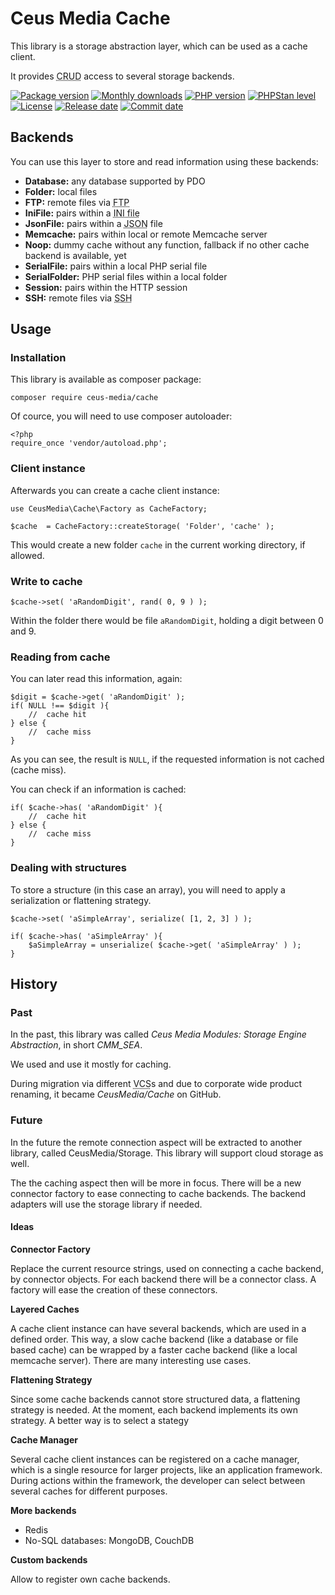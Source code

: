# Ceus Media Cache

This library is a storage abstraction layer, which can be used as a cache client.

It provides <acronym title="Create, Read, Update, Delete">CRUD</acronym> access to several storage backends.

[![Package version](http://img.shields.io/packagist/v/ceus-media/cache.svg?style=flat-square)](https://packagist.org/packages/ceus-media/cache)
[![Monthly downloads](http://img.shields.io/packagist/dt/ceus-media/cache.svg?style=flat-square)](https://packagist.org/packages/ceus-media/cache)
[![PHP version](http://img.shields.io/packagist/php-v/ceus-media/cache.svg?style=flat-square)](https://packagist.org/packages/ceus-media/cache)
[![PHPStan level](https://img.shields.io/badge/PHPStan-level%207-brightgreen.svg?style=flat-square)](https://packagist.org/packages/ceus-media/cache)
[![License](https://img.shields.io/packagist/l/ceus-media/cache.svg?style=flat-square)](https://packagist.org/packages/ceus-media/cache)
[![Release date](https://img.shields.io/github/release-date/ceus-media/cache.svg?style=flat-square)](https://packagist.org/packages/ceus-media/cache)
[![Commit date](https://img.shields.io/github/last-commit/ceus-media/cache.svg?style=flat-square)](https://packagist.org/packages/ceus-media/cache)

## Backends

You can use this layer to store and read information using these backends:

- **Database:** any database supported by PDO
- **Folder:** local files
- **FTP:** remote files via <acronym title="File Transfer Protocol">FTP</acronym>
- **IniFile:** pairs within a <acronym title="aka property or config file">INI file</acronym>
- **JsonFile:** pairs within a <acronym title="JavaScript Object Notation">JSON</acronym> file
- **Memcache:** pairs within local or remote Memcache server
- **Noop:** dummy cache without any function, fallback if no other cache backend is available, yet
- **SerialFile:** pairs within a local PHP serial file
- **SerialFolder:** PHP serial files within a local folder
- **Session:** pairs within the HTTP session
- **SSH:** remote files via <acronym title="Secure SHell">SSH</acronym>

## Usage

### Installation
This library is available as composer package:
```
composer require ceus-media/cache
```

Of cource, you will need to use composer autoloader:
```
<?php
require_once 'vendor/autoload.php';
```

### Client instance
Afterwards you can create a cache client instance:
```
use CeusMedia\Cache\Factory as CacheFactory;

$cache	= CacheFactory::createStorage( 'Folder', 'cache' );
```
This would create a new folder <code>cache</code> in the current working directory, if allowed.

### Write to cache

```
$cache->set( 'aRandomDigit', rand( 0, 9 ) );
```

Within the folder there would be file <code>aRandomDigit</code>, holding a digit between 0 and 9.

### Reading from cache

You can later read this information, again:
```
$digit = $cache->get( 'aRandomDigit' );
if( NULL !== $digit ){
	//  cache hit
} else {
	//  cache miss
}
```
As you can see, the result is <code>NULL</code>, if the requested information is not cached (cache miss).

You can check if an information is cached:
```
if( $cache->has( 'aRandomDigit' ){
	//  cache hit
} else {
	//  cache miss
}
```

### Dealing with structures

To store a structure (in this case an array), you will need to apply a serialization or flattening strategy.

```
$cache->set( 'aSimpleArray', serialize( [1, 2, 3] ) );

if( $cache->has( 'aSimpleArray' ){
	$aSimpleArray = unserialize( $cache->get( 'aSimpleArray' ) );
}
```

## History

### Past
In the past, this library was called *Ceus Media Modules: Storage Engine Abstraction*, in short *CMM_SEA*.

We used and use it mostly for caching.

During migration via different <acronym title="Version Control System">VCS</acronym>s and due to corporate wide product renaming, it became *CeusMedia/Cache* on GitHub.

### Future

In the future the remote connection aspect will be extracted to another library, called CeusMedia/Storage. This library will support cloud storage as well.

The the caching aspect then will be more in focus.
There will be a new connector factory to ease connecting to cache backends.
The backend adapters will use the storage library if needed.

#### Ideas

**Connector Factory**

Replace the current resource strings, used on connecting a cache backend, by connector objects.
For each backend there will be a connector class.
A factory will ease the creation of these connectors.

**Layered Caches**

A cache client instance can have several backends, which are used in a defined order.
This way, a slow cache backend (like a database or file based cache) can be wrapped by a faster cache backend (like a local memcache server).
There are many interesting use cases.

**Flattening Strategy**

Since some cache backends cannot store structured data, a flattening strategy is needed.
At the moment, each backend implements its own strategy.
A better way is to select a stategy

**Cache Manager**

Several cache client instances can be registered on a cache manager, which is a single resource for larger projects, like an application framework.
During actions within the framework, the developer can select between several caches for different purposes.

**More backends**

- Redis
- No-SQL databases: MongoDB, CouchDB

**Custom backends**

Allow to register own cache backends.
